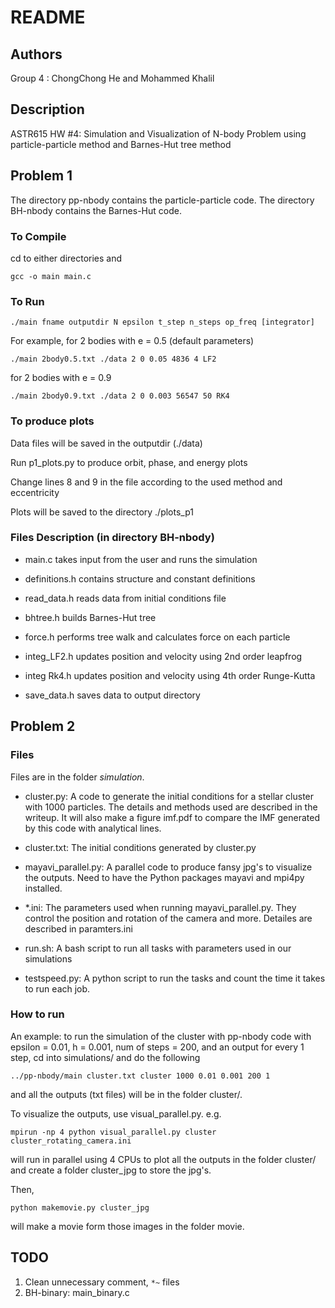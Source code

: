 # README


## Authors

Group 4 : ChongChong He and Mohammed Khalil 


## Description

ASTR615 HW #4: Simulation and Visualization of N-body Problem using particle-particle method and Barnes-Hut tree method

## Problem 1

The directory pp-nbody contains the particle-particle code.
The directory BH-nbody contains the Barnes-Hut code.

### To Compile
cd to either directories and 

    gcc -o main main.c

### To Run

	./main fname outputdir N epsilon t_step n_steps op_freq [integrator]

For example, for 2 bodies with e = 0.5 (default parameters)

	./main 2body0.5.txt ./data 2 0 0.05 4836 4 LF2

for 2 bodies with e = 0.9

	./main 2body0.9.txt ./data 2 0 0.003 56547 50 RK4 


### To produce plots

Data files will be saved in the outputdir (./data)

Run p1_plots.py to produce orbit, phase, and energy plots

Change lines 8 and 9 in the file according to the used method and eccentricity

Plots will be saved to the directory ./plots_p1


### Files Description (in directory BH-nbody)

- main.c   takes input from the user and runs the simulation
 
- definitions.h contains structure and constant definitions

- read_data.h   reads data from initial conditions file

- bhtree.h      builds Barnes-Hut tree

- force.h       performs tree walk and calculates force on each particle

- integ_LF2.h   updates position and velocity using 2nd order leapfrog

- integ Rk4.h   updates position and velocity using 4th order Runge-Kutta

- save_data.h   saves data to output directory 


## Problem 2

### Files

Files are in the folder *simulation*. 

- cluster.py: A code to generate the initial conditions for a stellar 
cluster with 1000 particles. The details and methods used are 
described in the writeup. It will also make a figure imf.pdf to compare the IMF 
generated by this code with analytical lines.

- cluster.txt: The initial conditions generated by cluster.py

- mayavi_parallel.py: A parallel code to produce fansy jpg's to visualize 
the outputs. Need to have the Python packages mayavi and mpi4py installed.

- *.ini: The parameters used when running mayavi_parallel.py. They control 
the position and rotation of the camera and more. Detailes are described 
in paramters.ini

- run.sh: A bash script to run all tasks with parameters used in our simulations

- testspeed.py: A python script to run the tasks and count the time it takes to
run each job.


### How to run

An example: to run the simulation of the cluster with pp-nbody code with 
epsilon = 0.01, h = 0.001, num of steps = 200, and an output for every 
1 step, cd into simulations/ and do the following

	../pp-nbody/main cluster.txt cluster 1000 0.01 0.001 200 1

and all the outputs (txt files) will be in the folder cluster/.

To visualize the outputs, use visual_parallel.py. e.g.

	mpirun -np 4 python visual_parallel.py cluster cluster_rotating_camera.ini
	
will run in parallel using 4 CPUs to plot all the outputs in the folder cluster/ 
and create a folder cluster\_jpg to store the jpg's.

Then,

	python makemovie.py cluster_jpg
	
will make a movie form those images in the folder movie.


## TODO

1. Clean unnecessary comment, `*~` files
2. BH-binary: main_binary.c

